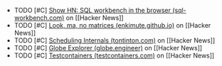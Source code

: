 - TODO [#C] [Show HN: SQL workbench in the browser (sql-workbench.com)](https://news.ycombinator.com/item?id=39537794) on [[Hacker News]]
- TODO [#C] [Look, ma, no matrices (enkimute.github.io)](https://news.ycombinator.com/item?id=39538670) on [[Hacker News]]
- TODO [#C] [Scheduling Internals (tontinton.com)](https://news.ycombinator.com/item?id=39534675) on [[Hacker News]]
- TODO [#C] [Globe Explorer (globe.engineer)](https://news.ycombinator.com/item?id=39540807) on [[Hacker News]]
- TODO [#C] [Testcontainers (testcontainers.com)](https://news.ycombinator.com/item?id=39531536) on [[Hacker News]]